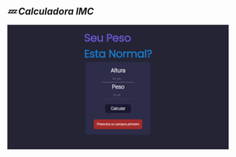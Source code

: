 ## <i>💤 Calculadora IMC<i/> 

![alt text](https://github.com/Gabriel4g/calculadora-imc/blob/main/tela.png?raw=true)
